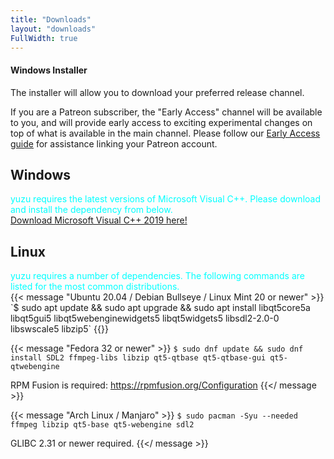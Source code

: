 ```yaml
---
title: "Downloads"
layout: "downloads"
FullWidth: true
---
```


#### Windows Installer

The installer will allow you to download your preferred release channel. 

If you are a Patreon subscriber, the "Early Access" channel will be available to you, and will provide early access to exciting experimental changes on top of what is available in the main channel. Please follow our [Early Access guide](https://yuzu-emu.org/help/early-access/) for assistance linking your Patreon account.

## Windows

<article class="message has-text-weight-semibold">
<div class="message-body">
<p style="color:cyan;margin-bottom: 0px;">yuzu requires the latest versions of Microsoft Visual C++. 
 Please download and install the dependency from below.</p>
<a href="https://aka.ms/vs/16/release/vc_redist.x64.exe">Download Microsoft Visual C++ 2019 here!</a>
</div>
</article>

## Linux

<article class="message has-text-weight-semibold">
<div class="message-body">
<p style="color:cyan;margin-bottom: 0px;">yuzu requires a number of dependencies. The following commands are listed for the most common distributions.</p>
</div>
</article>
{{< message "Ubuntu 20.04 / Debian Bullseye / Linux Mint 20 or newer" >}}
`$ sudo apt update && sudo apt upgrade && sudo apt install libqt5core5a libqt5gui5 libqt5webenginewidgets5 libqt5widgets5 libsdl2-2.0-0 libswscale5 libzip5`
{{</ message >}}

{{< message "Fedora 32 or newer" >}}
`$ sudo dnf update && sudo dnf install SDL2 ffmpeg-libs libzip qt5-qtbase qt5-qtbase-gui qt5-qtwebengine`

RPM Fusion is required: https://rpmfusion.org/Configuration
{{</ message >}}

{{< message "Arch Linux / Manjaro" >}}
`$ sudo pacman -Syu --needed ffmpeg libzip qt5-base qt5-webengine sdl2`

GLIBC 2.31 or newer required.
{{</ message >}}
